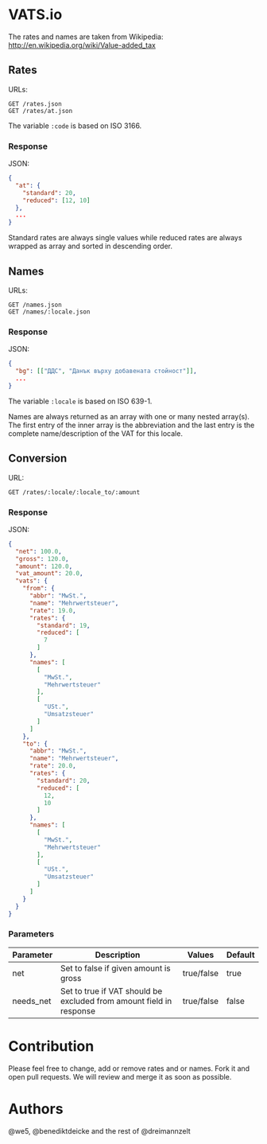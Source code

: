 # VATS.io

The rates and names are taken from Wikipedia:
http://en.wikipedia.org/wiki/Value-added_tax

## Rates

URLs:
```
GET /rates.json
GET /rates/at.json
```

The variable `:code` is based on ISO 3166.

### Response

JSON:
```json
{
  "at": {
    "standard": 20,
    "reduced": [12, 10]
  },
  ...
}
```

Standard rates are always single values while reduced rates are always wrapped as array and sorted in descending order.

## Names

URLs:
```
GET /names.json
GET /names/:locale.json
```

### Response

JSON:
```json
{
  "bg": [["ДДС", "Данък върху добавената стойност"]],
  ...
}
```

The variable `:locale` is based on ISO 639-1.

Names are always returned as an array with one or many nested array(s). The first entry of the inner array is the abbreviation and the last entry is the complete name/description of the VAT for this locale.

## Conversion

URL:
```
GET /rates/:locale/:locale_to/:amount
```

### Response

JSON:
```json
{
  "net": 100.0,
  "gross": 120.0,
  "amount": 120.0,
  "vat_amount": 20.0,
  "vats": {
    "from": {
      "abbr": "MwSt.",
      "name": "Mehrwertsteuer",
      "rate": 19.0,
      "rates": {
        "standard": 19,
        "reduced": [
          7
        ]
      },
      "names": [
        [
          "MwSt.",
          "Mehrwertsteuer"
        ],
        [
          "USt.",
          "Umsatzsteuer"
        ]
      ]
    },
    "to": {
      "abbr": "MwSt.",
      "name": "Mehrwertsteuer",
      "rate": 20.0,
      "rates": {
        "standard": 20,
        "reduced": [
          12,
          10
        ]
      },
      "names": [
        [
          "MwSt.",
          "Mehrwertsteuer"
        ],
        [
          "USt.",
          "Umsatzsteuer"
        ]
      ]
    }
  }
}
```

### Parameters

| Parameter | Description | Values | Default |
| ---- | ---- | ---- | ---- |
| net | Set to false if given amount is gross | true/false | true |
| needs_net | Set to true if VAT should be excluded from amount field in response | true/false | false |


# Contribution

Please feel free to change, add or remove rates and or names. Fork it and open pull requests. We will review and merge it as soon as possible.

# Authors

@we5, @benediktdeicke and the rest of @dreimannzelt
